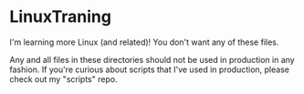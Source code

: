 # LinuxTraning
I'm learning more Linux (and related)!  You don't want any of these files.

Any and all files in these directories should not be used in production in any fashion.  If you're curious about scripts that I've used in production, please check out my "scripts" repo.